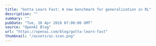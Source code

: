 ```yaml
---
title: "Gotta Learn Fast: A new benchmark for generalization in RL"
description: ""
summary: ""
pubDate: "Tue, 10 Apr 2018 07:00:00 GMT"
source: "OpenAI Blog"
url: "https://openai.com/blog/gotta-learn-fast"
thumbnail: "/assets/ai-icon.png"
---
```



